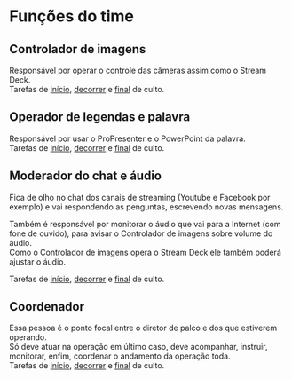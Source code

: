 # Funções do time

## Controlador de imagens
Responsável por operar o controle das câmeras assim como o Stream Deck.\
Tarefas de [início](../tarefas-inicio-de-culto/#controlador-de-imagens), 
[decorrer](../tarefas-durante-o-culto/controlador-de-imagens/) e
[final](../tarefas-final-de-culto/#controlador-de-imagens) de culto.

## Operador de legendas e palavra
Responsável por usar o ProPresenter e o PowerPoint da palavra.\
Tarefas de [início](../tarefas-inicio-de-culto/#operador-de-legendas-e-palavra), 
[decorrer](../tarefas-durante-o-culto/operador-de-legendas-e-palavra/) e
[final](../tarefas-final-de-culto/#operador-de-legendas-e-palavra) de culto.

## Moderador do chat e áudio
Fica de olho no chat dos canais de streaming (Youtube e Facebook por exemplo) e vai respondendo as penguntas, escrevendo novas mensagens.

Também é responsável por monitorar o áudio que vai para a Internet (com fone de ouvido), para avisar o Controlador de imagens sobre volume do áudio.\
Como o Controlador de imagens opera o Stream Deck ele também poderá ajustar o áudio.

Tarefas de [início](../tarefas-inicio-de-culto/#moderador-do-chat-e-áudio), 
[decorrer](../tarefas-durante-o-culto/moderador-do-chat-e-audio/) e
[final](../tarefas-final-de-culto/#moderador-do-chat-e-áudio) de culto.

## Coordenador
Essa pessoa é o ponto focal entre o diretor de palco e dos que estiverem operando.\
Só deve atuar na operação em último caso, deve acompanhar, instruir, monitorar, enfim, coordenar o andamento da operação toda.\
Tarefas de [início](../tarefas-inicio-de-culto/#coordenador), 
[decorrer](../tarefas-durante-o-culto/coordenador/) e
[final](../tarefas-final-de-culto/#coordenador) de culto.